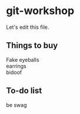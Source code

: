 # git-workshop
Let's edit this file.

## Things to buy
Fake eyeballs <br/>
earrings <br/>
bidoof <br/>

## To-do list
be swag <br/>

